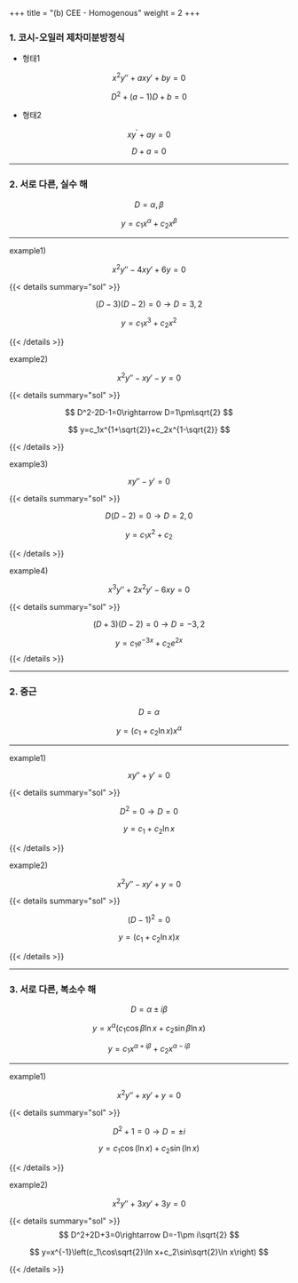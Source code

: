 +++
title = "(b) CEE - Homogenous"
weight = 2
+++

### 1. 코시-오일러 제차미분방정식

* 형태1

$$
x^2y''+axy'+by=0
$$

$$
D^2+\left(a-1\right)D+b=0
$$

* 형태2

$$
xy^{\prime}+ay=0
$$

$$
D+a=0
$$

---

### 2. 서로 다른, 실수 해

$$
D=\alpha,\beta
$$

$$
y=c_1x^{\alpha}+c_2x^{\beta}
$$

---

example1)

$$
x^2y''-4xy'+6y=0
$$

{{< details summary="sol" >}}

$$
\left(D-3\right)\left(D-2\right)=0\rightarrow D=3,2
$$

$$
y=c_1x^3+c_2x^2
$$

{{< /details >}}

example2)

$$
x^2y''-xy'-y=0
$$

{{< details summary="sol" >}}

$$
D^2-2D-1=0\rightarrow D=1\pm\sqrt{2}
$$

$$
y=c_1x^{1+\sqrt{2}}+c_2x^{1-\sqrt{2}}
$$

{{< /details >}}

example3)

$$
xy''-y'=0
$$

{{< details summary="sol" >}}

$$
D\left(D-2\right)=0\rightarrow D=2,0
$$

$$
y=c_1x^2+c_2
$$

{{< /details >}}

example4) 

$$
x^3y''+2x^2y'-6xy=0
$$

{{< details summary="sol" >}}

$$
\left(D+3\right)\left(D-2\right)=0 \rightarrow D=-3,2 
$$

$$
y=c_1e^{-3x}+c_2e^{2x}
$$
{{< /details >}}

---

### 2. 중근

$$
D=\alpha
$$

$$
y=\left(c_1+c_2\ln x\right)x^{\alpha}
$$

---

example1)

$$
xy''+y'=0
$$

{{< details summary="sol" >}}

$$
D^2=0 \rightarrow D=0
$$

$$
y=c_1+c_2\ln x
$$

{{< /details >}}

example2)

$$
x^2y''-xy'+y=0
$$

{{< details summary="sol" >}}

$$
\left(D-1\right)^2=0
$$

$$
y=\left(c_1+c_2\ln x\right)x
$$

{{< /details >}}

---

### 3. 서로 다른, 복소수 해

$$
D=\alpha\pm i\beta
$$

$$y=x^{\alpha}\left(c_1\cos\beta\ln x+c_2\sin\beta\ln x\right)
$$

$$
y=c_1x^{\alpha+i\beta}+c_2x^{\alpha-i\beta}
$$

---

example1)

$$
x^2y''+xy'+y=0
$$  

{{< details summary="sol" >}}

$$
D^2+1=0\rightarrow D=\pm i 
$$

$$
y=c_1\cos\left(\ln x\right)+c_2\sin\left(\ln x\right)
$$

{{< /details >}}

example2)

$$
x^2y''+3xy'+3y=0
$$  

{{< details summary="sol" >}}
$$
D^2+2D+3=0\rightarrow D=-1\pm i\sqrt{2}
$$

$$
y=x^{-1}\left(c_1\cos\sqrt{2}\ln x+c_2\sin\sqrt{2}\ln x\right)
$$

{{< /details >}}